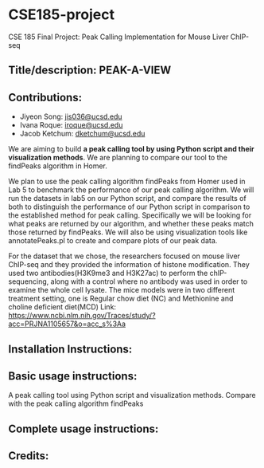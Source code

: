 # CSE185-project
CSE 185 Final Project: Peak Calling Implementation for Mouse Liver ChIP-seq

## Title/description: PEAK-A-VIEW

## Contributions:
- Jiyeon Song: jis036@ucsd.edu
- Ivana Roque: iroque@ucsd.edu
- Jacob Ketchum: dketchum@ucsd.edu

We are aiming to build **a peak calling tool by using Python script and their visualization methods**. We are planning to compare our tool to the findPeaks algorithm in Homer. 

We plan to use the peak calling algorithm findPeaks from Homer used in Lab 5 to benchmark the performance of our peak calling algorithm. We will run the datasets in lab5 on our Python script, and compare the results of both to distinguish the performance of our Python script in comparison to the established method for peak calling. Specifically we will be looking for what peaks are returned by our algorithm, and whether these peaks match those returned by findPeaks. We will also be using visualization tools like annotatePeaks.pl to create and compare plots of our peak data.

For the dataset that we chose, the researchers focused on mouse liver ChIP-seq and they provided the information of histone modification. They used two antibodies(H3K9me3 and H3K27ac) to perform the chIP-sequencing, along with a control where no antibody was used in order to examine the whole cell lysate. The mice models were in two different treatment setting, one is Regular chow diet (NC) and Methionine and choline deficient diet(MCD)
Link: https://www.ncbi.nlm.nih.gov/Traces/study/?acc=PRJNA1105657&o=acc_s%3Aa

## Installation Instructions:
## Basic usage instructions:
A peak calling tool using Python script and visualization methods. Compare with the peak calling algorithm findPeaks

## Complete usage instructions:
## Credits:
